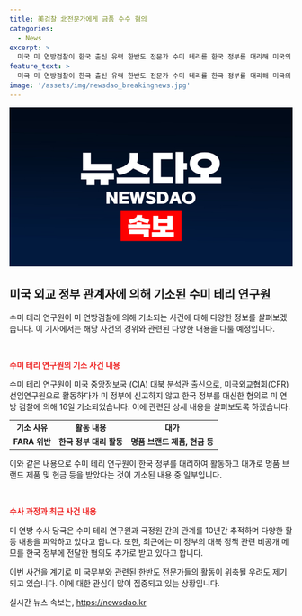 ```yaml
---
title: 美검찰 北전문가에게 금품 수수 혐의
categories:
  - News
excerpt: >
  미국 미 연방검찰이 한국 출신 유력 한반도 전문가 수미 테리를 한국 정부를 대리해 미국의 비공개 정보 등을 제공받은 혐의로 기소했다. 테리는 10년간 고가의 선물과 대가를 받고 한미 관계자들 간 모임을 주선하며 한국 정보 당국과 접촉했다. 이에 따라 미 정가의 반응은 거센 상황이며, 한국의 경고성 메시지와 한미 관계에 대한 우려가 나오고 있다. 이를 통해 한국의 대외 정보 활동에 차질이 있을 전망이며, 한반도 정세 분석과 정책 구상의 위축도 우려되고 있다.
feature_text: >
  미국 미 연방검찰이 한국 출신 유력 한반도 전문가 수미 테리를 한국 정부를 대리해 미국의 비공개 정보 등을 제공받은 혐의로 기소했다. 테리는 10년간 고가의 선물과 대가를 받고 한미 관계자들 간 모임을 주선하며 한국 정보 당국과 접촉했다. 이에 따라 미 정가의 반응은 거센 상황이며, 한국의 경고성 메시지와 한미 관계에 대한 우려가 나오고 있다. 이를 통해 한국의 대외 정보 활동에 차질이 있을 전망이며, 한반도 정세 분석과 정책 구상의 위축도 우려되고 있다.
image: '/assets/img/newsdao_breakingnews.jpg'
---
```


<p><img src="/assets/img/newsdao_breakingnews.jpg" alt="ontimetimes 속보" /></p>

<h2 data-ke-size="size26">미국 외교 정부 관계자에 의해 기소된 수미 테리 연구원</h2>

<p>수미 테리 연구원이 미 연방검찰에 의해 기소되는 사건에 대해 다양한 정보를 살펴보겠습니다. 이 기사에서는 해당 사건의 경위와 관련된 다양한 내용을 다룰 예정입니다.</p>

<p data-ke-size="size16">&nbsp;</p>

<p><b><span style="color: #ee2323;">수미 테리 연구원의 기소 사건 내용</span></b></p>

<p data-ke-size="size16"></p>

<p>수미 테리 연구원이 미국 중앙정보국 (CIA) 대북 분석관 출신으로, 미국외교협회(CFR) 선임연구원으로 활동하다가 미 정부에 신고하지 않고 한국 정부를 대신한 혐의로 미 연방 검찰에 의해 16일 기소되었습니다. 이에 관련된 상세 내용을 살펴보도록 하겠습니다.</p>

<table>
    <tr>
        <td style="text-align: center; height: 17px;"><b>기소 사유</b></td>
        <td style="text-align: center; height: 17px;"><b>활동 내용</b></td>
        <td style="text-align: center; height: 17px;"><b>대가</b></td>
    </tr>
    <tr>
        <td style="text-align: center; height: 17px;"><b>FARA 위반</b></td>
        <td style="text-align: center; height: 17px;"><b>한국 정부 대리 활동</b></td>
        <td style="text-align: center; height: 17px;"><b>명품 브랜드 제품, 현금 등</b></td>
    </tr>
</table>

<p>이와 같은 내용으로 수미 테리 연구원이 한국 정부를 대리하여 활동하고 대가로 명품 브랜드 제품 및 현금 등을 받았다는 것이 기소된 내용 중 일부입니다.</p>

<p data-ke-size="size16">&nbsp;</p>

<p><b><span style="color: #ee2323;">수사 과정과 최근 사건 내용</span></b></p>

<p data-ke-size="size16"></p>

<p>미 연방 수사 당국은 수미 테리 연구원과 국정원 간의 관계를 10년간 추적하며 다양한 활동 내용을 파악하고 있다고 합니다. 또한, 최근에는 미 정부의 대북 정책 관련 비공개 메모를 한국 정부에 전달한 혐의도 추가로 받고 있다고 합니다.</p>

<p>이번 사건을 계기로 미 국무부와 관련된 한반도 전문가들의 활동이 위축될 우려도 제기되고 있습니다. 이에 대한 관심이 많이 집중되고 있는 상황입니다.</p>
실시간 뉴스 속보는, <a href="https://newsdao.kr" rel="dofollow">https://newsdao.kr</a>



